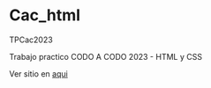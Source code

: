 # Cac_html
TPCac2023

Trabajo practico CODO A CODO 2023 - HTML y CSS

Ver sitio en [aqui](https://4l3x1sdc.github.io/Cac_html/)
